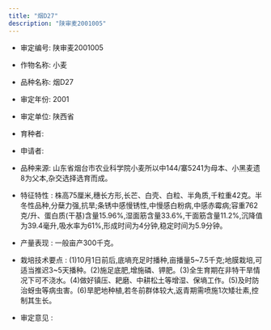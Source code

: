 ```yaml
---
title: "烟D27"
description: "陕审麦2001005"
---
```

* 审定编号:  陕审麦2001005

*  作物名称:  小麦

*  品种名称:  烟D27

*  审定年份:  2001

*  审定单位:  陕西省

* 育种者:  

*  申请者:  

*  品种来源:  山东省烟台市农业科学院小麦所以中144/寨5241为母本、小黑麦遗8为父本,杂交选择选育而成。

*  特征特性 : 
株高75厘米,穗长方形,长芒、白壳、白粒、半角质,千粒重42克。半冬性品种,分蘖力强,抗旱;条锈中感慢锈性,中慢感白粉病,中感赤霉病;容重762克/升、蛋白质(干基)含量15.96%,湿面筋含量33.6%,干面筋含量11.2%,沉降值为39.4毫升,吸水率为61%,形成时间为4分钟,稳定时间为5.9分钟。
 
*  产量表现 : 
一般亩产300千克。

*  栽培技术要点 : 
(1)10月1日前后,底墒充足时播种,亩播量5~7.5千克;地膜栽培,可适当推迟3~5天播种。(2)施足底肥,增施磷、钾肥。(3)全生育期在非特干旱情况下可不浇水。(4)做好镇压、耙磨、中耕松土等增湿、保墒工作。(5)及时防治蚜虫等病虫害。(6)旱肥地种植,若冬前群体较大,返青期需喷施1次矮壮素,控制其生长。

*  审定意见 : 

